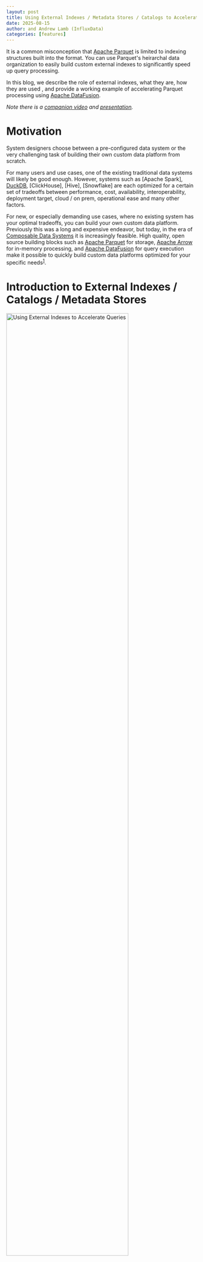 ```yaml
---
layout: post
title: Using External Indexes / Metadata Stores / Catalogs to Accelerate Queries on Apache Parquet
date: 2025-08-15
author: and Andrew Lamb (InfluxData)
categories: [features]
---
```

<!--
{% comment %}
Licensed to the Apache Software Foundation (ASF) under one or more
contributor license agreements.  See the NOTICE file distributed with
this work for additional information regarding copyright ownership.
The ASF licenses this file to you under the Apache License, Version 2.0
(the "License"); you may not use this file except in compliance with
the License.  You may obtain a copy of the License at

http://www.apache.org/licenses/LICENSE-2.0

Unless required by applicable law or agreed to in writing, software
distributed under the License is distributed on an "AS IS" BASIS,
WITHOUT WARRANTIES OR CONDITIONS OF ANY KIND, either express or implied.
See the License for the specific language governing permissions and
limitations under the License.
{% endcomment %}
-->


It is a common misconception that [Apache Parquet] is limited to indexing
structures built into the format. You can use Parquet's heirarchal data
organization to easily build custom external indexes to significantly speed up
query processing.

In this blog, we describe the role of external indexes, what they are, how they
are used , and provide a working example of accelerating Parquet processing
using [Apache DataFusion].

*Note there is a [companion video] and [presentation].*

# Motivation

System designers choose between a pre-configured data system or the very
challenging task of building their own custom data platform from scratch.

For many users and use cases, one of the existing traditional data systems will
likely be good enough. However, systems such as [Apache Spark], [DuckDB],
[ClickHouse], [Hive], [Snowflake] are each optimized for a certain set of
tradeoffs between performance, cost, availability, interoperability, deployment
target, cloud / on prem, operational ease and many other factors.

For new, or especially demanding use cases, where no existing system has your
optimal tradeoffs, you can build your own custom data platform. Previously this
was a long and expensive endeavor, but today, in the era of [Composable Data
Systems] it is increasingly feasible. High quality, open source building blocks
such as [Apache Parquet] for storage, [Apache Arrow] for in-memory processing,
and [Apache DataFusion] for query execution make it possible to quickly build
custom data platforms optimized for your specific
needs<sup>[1](#footnote1)</sup>.


[companion video]: https://www.youtube.com/watch?v=74YsJT1-Rdk
[presentation]: https://docs.google.com/presentation/d/1e_Z_F8nt2rcvlNvhU11khF5lzJJVqNtqtyJ-G3mp4-Q/edit

[Apache Parquet]: https://parquet.apache.org/
[Apache DataFusion]: https://datafusion.apache.org/
[Apache Arrow]: https://arrow.apache.org/
[FDAP Stack]: https://www.influxdata.com/blog/flight-datafusion-arrow-parquet-fdap-architecture-influxdb/
[Composable Data Systems]: https://www.vldb.org/pvldb/vol16/p2679-pedreira.pdf


# Introduction to External Indexes / Catalogs / Metadata Stores

<div class="text-center">
<img
  src="/blog/images/external-parquet-indexes/external-index-overview.png"
  width="80%"
  class="img-responsive"
  alt="Using External Indexes to Accelerate Queries"
/>
</div>

**Figure 1**: Using external indexes to speed up queries in an analytic system.
Given a user's query (Step 1), the system uses an external index (that is not
stored as part of the data files) to quickly find the files that may contain
relevant data (Step 2). Then, for each file, the system uses the external index
to further narrow the required data by locating only those parts of each file
(data pages) that are relevant (Step 3). Finally, the system reads only those
parts of the file and returns the results to the user (Step 4).

All Data Systems have some way of storing information (metadata) to find data
relevant to a query, often stored in structures with names like "index" or
"catalog." In this blog, we use the term **"index"** to mean any structure that
helps locate relevant data during processing.

There are many different types of indexes, content stored in indexes, strategies
to keep indexes up to date, and ways to apply indexes during query processing.
This wide variety means that there is no one-size-fits-all solution for
metadata, and instead, there are many different approaches, each with their own
tradeoffs. For example, in Hive uses the [Hive Metastore], a more classic
analytic database like Vertica uses a [Catalog] and recently open data lake
systems store such information using a table format like [Apache Iceberg] or
[Delta Lake].

**External indexes** store information separately ("external") to the data files
themselves. External indexes are flexible and widely used in data systems, but
require additional operational overhead to keep in sync with the Data files
files. For example, if you add a new Parquet file to your data lake you must
also update the external index to include information about the new file. Note,
it is possible to avoid external indexes embed user-defined indexes directly in
Parquet files, which is describe our previous blog [Embedding User-Defined
Indexes in Apache Parquet Files].

Examples of information stored in external indexes include:

* Min/Max statistics
* Bloom filters
* Inverted indexes
* Full text indexes 
* Other use case specific indexes
* Information needed to read the remote file (such as the location of data pages within a Parquet file, typically stored in the footer)

Examples of index storage include:

* In a separate file (e.g. a JSON or Parquet file that contains the index)
* In a database (e.g. a [PostgreSQL] table that contains the index)
* In a distributed key-value store (e.g. [Redis] or [Cassandra])
* In an in-memory cache

[Hive Metastore]: https://cwiki.apache.org/confluence/display/Hive/Design#Design-Metastore
[Catalog]: https://www.vertica.com/docs/latest/HTML/Content/Authoring/AdministratorsGuide/Managing/Metadata/CatalogOverview.htm
[Apache Iceberg]: https://iceberg.apache.org/
[Delta Lake]: https://delta.io/
[Embedding User-Defined Indexes in Apache Parquet Files]: https://datafusion.apache.org/blog/2025/07/14/user-defined-parquet-indexes/
[PostgreSQL]: https://www.postgresql.org/
[Redis]: https://redis.io/
[Cassandra]: https://cassandra.apache.org/

# Using Apache Parquet for Storage

Apache Parquet's combination of good compression, high-performance, high quality
open source libraries, and wide ecosystem interoperability make it a compelling
choice when building new systems. While there are some niche use case that may
benefit from specialized formats, for many usecases Parquet is the obvious
choice and the rest of this blog shows how to build external indexes with
Parquet based systems.

While recent proprietary file formats differ in details, they all use the same
high level structure<sup>[2](#footnote2)</sup>: metadata, typically at the end
of the file, and data divided into columns and then into horizontal slices (e.g.
Parquet Row Groups and/or Data Pages). The structure is widespread because it
enables a hierarchical approach to pruning (finding what you want quickly) as
described in the next section.

For example, the [Clickhouse MergeTree] format consists of *Parts* (similar to
Parquet files), and *Granules* (similar to Row Groups), and the [Clickhouse
indexing strategy] is designed to quickly locate the parts and granules that may
contain relevant data for the query. This is directly analogous to finding files
and then Row Groups / Data Pages within those files for Parquet based systems.

[Clickhouse MergeTree]: https://clickhouse.com/docs/engines/table-engines/mergetree-family/mergetree
[Clickhouse indexing strategy]: https://clickhouse.com/docs/guides/best-practices/sparse-primary-indexes#clickhouse-index-design

A common criticism of Parquet is that it is not as performant as some new
proposal. These criticisms typically cherry pick a few queries and/or datasets
and then build a specialized index or data layout for that specific cases.
However, as described in the [companion video] of this blog, even for
[ClickBench], the current benchmaxxing<sup>[3](#footnote3)</sup> darling of
analytics vendors that has a wide variety of query patterns, there is less than
a factor of two difference in performance between custom file formats and
Parquet. The difference becomes even lower when the benchmark is run with
Parquet files that contain more modern Parquet files such as including Column
and Offset Indexes or Bloom Filters (see XXXX). Compared to the low
interoperability and expensive transcoding/loading step of alternate file
formats, Parquet is often hard to beat. 


[DuckDB]: https://duckdb.org/
[Vortex]: https://docs.vortex.dev/
[ClickBench]: https://clickbench.com/
[companion video]: https://www.youtube.com/watch?v=74YsJT1-Rdk


# Apache Parquet Overview

This section provides a brief background on the organization of Apache Parquet
files which is needed to full understand how external indexes accelerate query
processing. If you are already familiar with Parquet, you can skip this section.

Parquet files are organized into a logical structures of *Row Groups* and *Column
Chunks* as shown in the figure below.

<div class="text-center">
<img
  src="/blog/images/external-parquet-indexes/parquet-layout.png"
  width="80%"
  class="img-responsive"
  alt="Parquet File layout: Row Groups and Column Chunks."
/>
</div>

**Figure 2**: Logical Parquet File Layout: Data is first divided in horizontal slices
called Row Groups. The data is then stored column by column in *Column Chunks*.
This arrangement allows efficient access to only the portions of columns needed
for a query.

Physically, Parquet data is stored as a series of Data Pages along with metadata
stored at the end of the file (in the footer), as shown in the figure below.

<div class="text-center">
<img
  src="/blog/images/external-parquet-indexes/parquet-metadata.png"
  width="80%"
  class="img-responsive"
  alt="Parquet File layout: Metadata and footer."
/>
</div>

**Figure 3**: Physical Parquet File Layout: A typical Parquet file is composed
of many data pages,  which contain the raw encoded data, and a footer that
stores metadata about the file, including the schema and the location of the
relevant data pages, and optional statistics such as min/max values for each
Column Chunk.

Parquet files are designed so that systems can read only the data they need for a
query via two main mechanisms:

1. *Projection Pushdown*: if a query only needs a few columns from a wide table, it
   only needs to read the pages for the relevant Column Chunks

2. *Filter Pushdown*: Similarly, given a query with a filter predicate (e.g.
   `WHERE C > 25`), query engines can use statistics such as (but not limited to)
   the min/max values stored in the metadata to skip reading pages that
   cannot possibly match the predicate.

Parquet predicate pushdown is shown in the figure below:

<div class="text-center">
<img
  src="/blog/images/external-parquet-indexes/parquet-filter-pushdown.png"
  width="80%"
  class="img-responsive"
  alt="Parquet Filter Pushdown: use filter predicate to skip pages."
/>
</div>

**Figure 4**: Filter Pushdown in Parquet: query engines use the the predicate,
`C > 25`, from the query along with statistics from the metadata, to identify
pages that may match the predicate which  are read for further processing.
**NOTE the exact same pattern can be applied using information from external
indexes, as described in the next sections.**

Please refer to the XXX blog for more details on these optimizations in Parquet.

# Hierarchical Pruning Overview

A key technique to optimize query processing systems is to quickly figure how to
skip as much data as quickly as possible. Analytic systems typically us a
hierarchical approach to progressively narrow the set of data to be explored:

1. First, entire files are ruled out, 
2. Then, within each file, large sections (e.g. Row Groups) are ruled out
3. Then (optionally) smaller sections (e.g. Data Pages)  are ruled out

Finally, the system reads only the relevant data pages and applies the query
predicate to the data.

<div class="text-center">
<img 
  src="/blog/images/external-parquet-indexes/processing-pipeline.png" 
  width="80%" 
  class="img-responsive" 
  alt="Standard Pruning Layers."
/>
</div>

**Figure 5**: Hierarchical Pruning: The system first rules out files, then
Row Groups, then Data Pages, and finally reads only the relevant data pages.

While there are differences in the deatils of metadata placement and encoding between
systems, the overall processing pipelines are all very similar.

# Pruning Files with External Indexes

The first step in heirarchal pruning is quickly ruling out files that cannot
match the query. This is typically done using external indexes or metadata stores
that store summary information about each file. For example, if a query has a
predicate on the `time` column, the index might store the minimum and maximum `time` 
values in each file, allowing the system to quickly find only the subset of files that
can contain data that match the predicate.

<div class="text-center">
<img
  src="/blog/images/external-parquet-indexes/prune-files.png"
  width="80%"
  class="img-responsive"
  alt="Data Skipping: Pruning Files."
/>
</div>  

**Figure 6**: Step 1: File Pruning. Given a query predicate, systems use external
indexes to quickly rule out files that cannot match the query. In this case, by
consulting the index all but two files can be ruled out.

There are many different systems that match the external index to find files pattern such as the
[Hive Metadata Store](https://cwiki.apache.org/confluence/display/Hive/Design#Design-Metastore),
[Iceberg](https://iceberg.apache.org/), 
[Delta Lake](https://delta.io/),
[DuckLake](https://duckdb.org/2025/05/27/ducklake.html),
and [Hive Style Partitioning](https://sparkbyexamples.com/apache-hive/hive-partitions-explained-with-examples/)<sup>[4](#footnote4)</sup>.
Each of these systems works well for their intended usecases, and has different
tradeoffs across size of the index, types of queries that can be accelerated, 
operational overhead (e.g. external services) and complexity of maintaining the
index.

If none of the existing systems meets your needs, or you want to experiment with
different strategies, you can easily build your own external index using
DataFusion.

## Pruning Files with External Indexes Using DataFusion

Tho implement file pruning in DataFusion, you implement a custom [TableProvider]
with the [supports_filter_pushdown] and [scan] methods. The
`supports_filter_pushdown` method tells DataFusion which predicates can be used
by the `TableProvider` and the `scan` method uses those predicates with the
external index to find the files that may contain data that matches the query.

[TableProvider]: https://docs.rs/datafusion/latest/datafusion/datasource/trait.TableProvider.html
[supports_filter_pushdown]: https://docs.rs/datafusion/latest/datafusion/datasource/trait.TableProvider.html#method.supports_filters_pushdown
[scan]: https://docs.rs/datafusion/latest/datafusion/datasource/trait.TableProvider.html#tymethod.scan

The DataFusion repository contains a fully working and well commented
[parquet_index.rs] example of using an external index to prune files based on a
query predicate. The example demonstrates query that includes the predicate
`value = 150`, and how the `IndexTableProvider` uses the index to determine
that only two files are needed.

[parquet_index.rs]: https://github.com/apache/datafusion/blob/main/datafusion-examples/examples/parquet_index.rs

```sql
SELECT file_name, value FROM index_table WHERE value = 150
```

The code from the example is as follows (slightly simplified for clarity):

```rust
impl TableProvider for IndexTableProvider {
    async fn scan(
        &self,
        state: &dyn Session,
        projection: Option<&Vec<usize>>,
        filters: &[Expr],
        limit: Option<usize>,
    ) -> Result<Arc<dyn ExecutionPlan>> {
        let df_schema = DFSchema::try_from(self.schema())?;
        // Combine all the filters into a single ANDed predicate
        let predicate = conjunction(filters.to_vec());

        // Use the index to find the files that might have data that matches the
        // predicate. Any file that can not have data that matches the predicate
        // will not be returned.
        let files = self.index.get_files(predicate.clone())?;

        let object_store_url = ObjectStoreUrl::parse("file://")?;
        let source = Arc::new(ParquetSource::default().with_predicate(predicate));
        let mut file_scan_config_builder =
            FileScanConfigBuilder::new(object_store_url, self.schema(), source)
                .with_projection(projection.cloned())
                .with_limit(limit);

        // Add the files to the scan config
        for file in files {
            file_scan_config_builder = file_scan_config_builder.with_file(
                PartitionedFile::new(file.path(), file_size.size()),
            );
        }
        Ok(DataSourceExec::from_data_source(
            file_scan_config_builder.build(),
        ))
    }
    ...
}
```

While this example uses a standard min/max index, you can implement any indexing
strategy you need, such as a bloom filters, a full text index, or a more
complex multi-dimensional index.

DataFusion handles the details of pushing down the filters to the
`TableProvider` and the mechanics of reading the parquet files, and you focus on
the system specific details such as building, storing and applying the index.

DataFusion also includes several libraries code to help you with common
filtering tasks, such as:

* A full and well documented expression representation ([Expr]) and [APIs for
  building, vistiting, and rewriting] query predicates

* Range Based Pruning ([PruningPredicate]) for cases where your index stores min/max values for some/all columns.

* Expression simplification ([ExprSimplifier] for simplifying predicates before applying them to the index.

* Range analysis for predicates [cp_solver] for interval based range analysis (e.g. `col > 5 AND col < 10`)

[Expr]: https://docs.rs/datafusion/latest/datafusion/logical_expr/enum.Expr.html
[APIs for building, vistiting, and rewriting]: https://docs.rs/datafusion/latest/datafusion/logical_expr/enum.Expr.html#visiting-and-rewriting-exprs
[PruningPredicate]: https://docs.rs/datafusion/latest/datafusion/physical_optimizer/pruning/struct.PruningPredicate.html
[ExprSimplifier]: https://docs.rs/datafusion/latest/datafusion/optimizer/simplify_expressions/struct.ExprSimplifier.html#method.simplify
[cp_solver]: https://docs.rs/datafusion/latest/datafusion/physical_expr/intervals/cp_solver/index.html

# Pruning Parts of Parquet Files with External Indexes

Once the set of files to be scanned has been determined, the next step is
determine which parts of each file can match the query. Similarly to the
previous step, almost all advanced query processing systems use additional
metadata to prune unnecessary parts of the file, such as [Data Skipping Indexes
in ClickHouse]. 

For Parquet based systems, the most common strategy is to use the built-in metadata such
as [min/max statistics], and [Bloom Filters]). However, it is also possible to use external
indexes even for filtering *WITIHIN* Parquet files as shown below. 

[Data Skipping Indexes in ClickHouse]: https://clickhouse.com/docs/optimize/skipping-indexes
[min/max statistics]: https://github.com/apache/parquet-format/blob/1dbc814b97c9307687a2e4bee55545ab6a2ef106/src/main/thrift/parquet.thrift#L267
[Bloom Filters]: https://parquet.apache.org/docs/file-format/bloomfilter/

<img
  src="/blog/images/external-parquet-indexes/prune-row-groups.png"
  width="80%"
  class="img-responsive"
  alt="Data Skipping: Pruning Row Groups and DataPages"
/>

**Figure 7**: Step 2: Pruning Parquet Row Groups and Data Pages. Given a query predicate,
systems can use external indexes / metadata stores along with Parquet's built-in
structures to quickly rule out row groups and data pages that cannot match the query.
In this case, the index has ruled out all but three data pages which must then be fetched
for more processing.

# Pruning Parts of Parquet Files with External Indexes using DataFusion

To implement pruning within Parquet files, you provide a [ParquetAccessPlan] for
each file that tells DataFusion what parts of the file to read. This plan is
then [further refined by the DataFusion Parquet reader] using the built-in
Parquet metadata to potentially prune additional row groups and data pages
during query execution. You can find a full working example of this technique in
the [advanced_parquet_index.rs] example.

[ParquetAccessPlan]: https://docs.rs/datafusion/latest/datafusion/datasource/physical_plan/parquet/struct.ParquetAccessPlan.html
[further refined by the DataFusion Parquet reader]: https://docs.rs/datafusion/latest/datafusion/datasource/physical_plan/parquet/source/struct.ParquetSource.html#implementing-external-indexes

Here is how you can build a `ParquetAccessPlan` to scan only specific row groups
and rows within those row groups. 

```rust
// Default to scan all row groups
let mut access_plan = ParquetAccessPlan::new_all(4);
access_plan.skip(0); // skip row group
// Specify scanning rows 100-200 and 350-400
// in row group 1 that has 1000 rows
let row_selection = RowSelection::from(vec![
   RowSelector::skip(100),
   RowSelector::select(100),
   RowSelector::skip(150),
   RowSelector::select(50),
   RowSelector::skip(600),  // skip last 600 rows
]);
access_plan.scan_selection(1, row_selection);
access_plan.skip(2); // skip row group 2
// all of row group 3 is scanned by default
```

The resulting plan looks like this:

```text
┌ ─ ─ ─ ─ ─ ─ ─ ─ ─ ┐

│                   │  SKIP

└ ─ ─ ─ ─ ─ ─ ─ ─ ─ ┘
Row Group 0
┌ ─ ─ ─ ─ ─ ─ ─ ─ ─ ┐
 ┌────────────────┐    SCAN ONLY ROWS
│└────────────────┘ │  100-200
 ┌────────────────┐    350-400
│└────────────────┘ │
─ ─ ─ ─ ─ ─ ─ ─ ─ ─
Row Group 1
┌ ─ ─ ─ ─ ─ ─ ─ ─ ─ ┐
       SKIP
│                   │

└ ─ ─ ─ ─ ─ ─ ─ ─ ─ ┘
Row Group 2
┌───────────────────┐
│                   │  SCAN ALL ROWS
│                   │
│                   │
└───────────────────┘
Row Group 3
```

You provide the `ParquetAccessPlan` via a `TableProvider`, similarly to the
previous section. In the `scan` method, you can return an `ExecutionPlan` that
includes the `ParquetAccessPlan` for each file as follows (again, slightly
simplified for clarity):

```rust
impl TableProvider for IndexTableProvider {
    async fn scan(
        &self,
        state: &dyn Session,
        projection: Option<&Vec<usize>>,
        filters: &[Expr],
        limit: Option<usize>,
    ) -> Result<Arc<dyn ExecutionPlan>> {
        let indexed_file = &self.indexed_file;
        let predicate = self.filters_to_predicate(state, filters)?;

        // Use the external index to create a starting ParquetAccessPlan
        // that determines which row groups to scan based on the predicate
        let access_plan = self.create_plan(&predicate)?;

        let partitioned_file = indexed_file
            .partitioned_file()
            // provide the access plan to the DataSourceExec by
            // storing it as  "extensions" on PartitionedFile
            .with_extensions(Arc::new(access_plan) as _);

        let file_source = Arc::new(
            ParquetSource::default()
                // provide the predicate to the standard DataFusion source as well so
                // DataFusion's parquet reader will apply row group pruning based on
                // the built-in parquet metadata (min/max, bloom filters, etc) as well
                .with_predicate(predicate)
        );
        let file_scan_config =
            FileScanConfigBuilder::new(object_store_url, schema, file_source)
                .with_limit(limit)
                .with_projection(projection.cloned())
                .with_file(partitioned_file)
                .build();

        // Finally, put it all together into a DataSourceExec
        Ok(DataSourceExec::from_data_source(file_scan_config))
    }
    ...
}

```

[advanced_parquet_index.rs]:  https://github.com/apache/datafusion/blob/main/datafusion-examples/examples/advanced_parquet_index.rs
[ParquetAccessPlan]: https://docs.rs/datafusion/latest/datafusion/datasource/physical_plan/parquet/struct.ParquetAccessPlan.html

# Caching Parquet Metadata

It is often said that Parquet is unsuitable for low latency query systems
because the footer must be read and parsed for each query, which is simply not
true. Low latency analytic systems are always stateful in practice, with multiple caching layers. 
These systems optimize for low latency by caching the parsed metadata in memory, so there
is no need to re-read and re-parse the footer for each query.

## Caching Parquet Metadata using DataFusion

Reusing cached Parquet Metadata is also shown in the [advanced_parquet_index.rs]
example. The example reads and caches the metadata for each file when the index
is first built and then uses the cached metadata when reading the files during
query execution.

( Note that thanks to [Nuno Faria], the built in [ListingTable] will cache
parsed metadata in the next release of DataFusion (50.0.0). See the [mini epic]
for details).

[advanced_parquet_index.rs]:  https://github.com/apache/datafusion/blob/main/datafusion-examples/examples/advanced_parquet_index.rs
[ListingTable]: https://docs.rs/datafusion/latest/datafusion/datasource/listing/struct.ListingTable.html
[mini epic]: https://github.com/apache/datafusion/issues/17000
[Nuno Faria]: https://nuno-faria.github.io/

To avoid reparsing the metadata, first implement a custom
[ParquetFileReaderFactory] as shown below, again slightly simplified for
clarity:

[ParquetFileReaderFactory]: https://docs.rs/datafusion/latest/datafusion/datasource/physical_plan/trait.ParquetFileReaderFactory.html


```rust
impl ParquetFileReaderFactory for CachedParquetFileReaderFactory {
    fn create_reader(
        &self,
        _partition_index: usize,
        file_meta: FileMeta,
        metadata_size_hint: Option<usize>,
        _metrics: &ExecutionPlanMetricsSet,
    ) -> Result<Box<dyn AsyncFileReader + Send>> {
        let filename = file_meta.location();
        
        // Pass along the information to access the underlying storage
        // (e.g. S3, GCS, local filesystem, etc)
        let object_store = Arc::clone(&self.object_store);
        let mut inner =
            ParquetObjectReader::new(object_store, file_meta.object_meta.location)
                .with_file_size(file_meta.object_meta.size);
      
        // retrieve the pre-parsed metadata from the cache
        // (which was built when the index was built and is kept in memory)
        let metadata = self
            .metadata
            .get(&filename)
            .expect("metadata for file not found: {filename}");
      
        // Return a ParquetReader that uses the cached metadata
        Ok(Box::new(ParquetReaderWithCache {
            filename,
            metadata: Arc::clone(metadata),
            inner,
        }))
    }
}
```

Then, in your [`TableProvider`] use the factory to avoid re-reading the metadata
for each file:

```rust
impl TableProvider for IndexTableProvider {
    async fn scan(
        &self,
        state: &dyn Session,
        projection: Option<&Vec<usize>>,
        filters: &[Expr],
        limit: Option<usize>,
    ) -> Result<Arc<dyn ExecutionPlan>> {
        // Configure a factory interface to avoid re-reading the metadata for each file
        let reader_factory =
            CachedParquetFileReaderFactory::new(Arc::clone(&self.object_store))
                .with_file(indexed_file);

        // build the partitioned file (see example above for details)
        let partitioned_file = ...; 
      
        // Create the ParquetSource with the predicate and the factory
        let file_source = Arc::new(
            ParquetSource::default()
                // provide the factory to create parquet reader without re-reading metadata
                .with_parquet_file_reader_factory(Arc::new(reader_factory)),
        );
      
        // Pass along the information needed to read the files
        let file_scan_config =
            FileScanConfigBuilder::new(object_store_url, schema, file_source)
                .with_limit(limit)
                .with_projection(projection.cloned())
                .with_file(partitioned_file)
                .build();

        // Finally, put it all together into a DataSourceExec
        Ok(DataSourceExec::from_data_source(file_scan_config))
    }
    ...
}
```


# Conclusion

Parquet has the right structure for high performance analytics and it is
straightforward to build external indexes to speed up queries using DataFusion
without changing the file format.

I am a firm believer that data systems of the future will built on a foundation
of modular, high quality, open source components such as Parquet, Arrow and
DataFusion. and we should focus our efforts as a community on improving these
components rather than building new file formats that are optimized for
narrow use cases.

Come Join Us! 🎣 

<a href="https://datafusion.apache.org/contributor-guide/communication.html">
<img
  src="/blog/images/logo_original4x.png"
  width="20%"
  class="img-responsive"
  alt="https://datafusion.apache.org/"
/>
</a>


## About the Author

[Andrew Lamb](https://www.linkedin.com/in/andrewalamb/) is a Staff Engineer at
[InfluxData](https://www.influxdata.com/), and a member of the [Apache
DataFusion](https://datafusion.apache.org/) and [Apache Arrow](https://arrow.apache.org/) PMCs. He has been working on
Databases and related systems more than 20 years.

## About DataFusion

[Apache DataFusion] is an extensible query engine toolkit, written
in Rust, that uses [Apache Arrow] as its in-memory format. DataFusion and
similar technology are part of the next generation “Deconstructed Database”
architectures, where new systems are built on a foundation of fast, modular
components, rather than as a single tightly integrated system.

The [DataFusion community] is always looking for new contributors to help
improve the project. If you are interested in learning more about how query
execution works, help document or improve the DataFusion codebase, or just try
it out, we would love for you to join us.

[Apache Arrow]: https://arrow.apache.org/
[Apache DataFusion]: https://datafusion.apache.org/
[DataFusion community]: https://datafusion.apache.org/contributor-guide/communication.html


### Footnotes

<a id="footnote1"></a>`1`: This trend is described in more detail in the [FDAP Stack] blog

<a id="footnote2"></a>`2`: This layout is referred to a [PAX in the
database literature] after the first research paper to describe the technique.

[PAX in the database literature]: https://www.vldb.org/conf/2001/P169.pdf

<a id="footnote3"></a>`3`: Benchmaxxing (verb): to add specific optimizations that only
impact benchmark results and are not widely applicable to real world use cases.

<a id="footnote4"></a>`4`: Hive Style Partitioning is which is a simple and widely used form of indexing based on directory paths, where the directory structure is used to
store information about the data in the files. For example, a directory structure like `year=2025/month=08/day=15/` can be used to store data for a specific day
and the system can quickly rule out directories that do not match the query predicate.

<a id="footnote5"></a>`5`: I am also convinced that we can speed up the process of parsing Parquet footer
with additional engineering effort (see [Xiangpeng Hao]'s [previous blog on the
topic]). [Ed Seidl] is begining this effort. See the [ticket] for details.

[Xiangpeng Hao]: https://xiangpeng.systems/
[previous blog on the topic]: https://www.influxdata.com/blog/how-good-parquet-wide-tables/
[Ed Seidl]: https://github.com/etseidl
[ticket]: https://github.com/apache/arrow-rs/issues/5854
